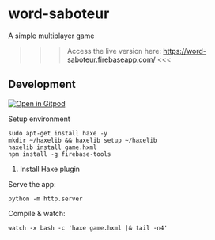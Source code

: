 # word-saboteur
A simple multiplayer game

>>> Access the live version here: https://word-saboteur.firebaseapp.com/ <<<

## Development

[![Open in Gitpod](https://gitpod.io/button/open-in-gitpod.svg)](https://gitpod.io/#https://github.com/zommerfelds/word-saboteur)

Setup environment
```
sudo apt-get install haxe -y
mkdir ~/haxelib && haxelib setup ~/haxelib
haxelib install game.hxml
npm install -g firebase-tools
```

1. Install Haxe plugin

Serve the app:
```
python -m http.server
```

Compile & watch:
```
watch -x bash -c 'haxe game.hxml |& tail -n4'
```
